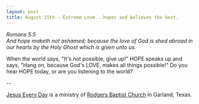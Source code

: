 ```yaml
---
layout: post
title: August 15th - Extreme Love...hopes and believes the best.
---
```


_Romans 5:5  
And hope maketh not ashamed; because the love of God is shed abroad
in our hearts by the Holy Ghost which is given unto us._

When the world says, "It's not possible, give up!" HOPE speaks up
and says, "Hang on, because God's LOVE, makes all things possible!"
Do you hear HOPE today, or are you listening to the world?

 --

<a href=http://jesuseveryday.net>Jesus Every Day</a> is a ministry of <a href=http://rodgersbaptist.net>Rodgers Baptist Church</a> in Garland, Texas.

